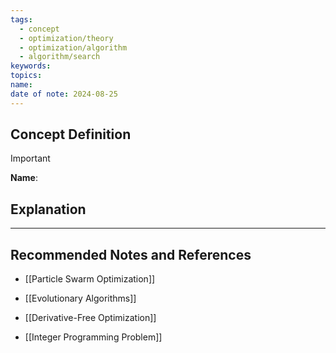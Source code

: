 ```yaml
---
tags:
  - concept
  - optimization/theory
  - optimization/algorithm
  - algorithm/search
keywords: 
topics: 
name: 
date of note: 2024-08-25
---
```


## Concept Definition

>[!important]
>**Name**: 



## Explanation





-----------
##  Recommended Notes and References


- [[Particle Swarm Optimization]]
- [[Evolutionary Algorithms]]
- [[Derivative-Free Optimization]]

- [[Integer Programming Problem]]

